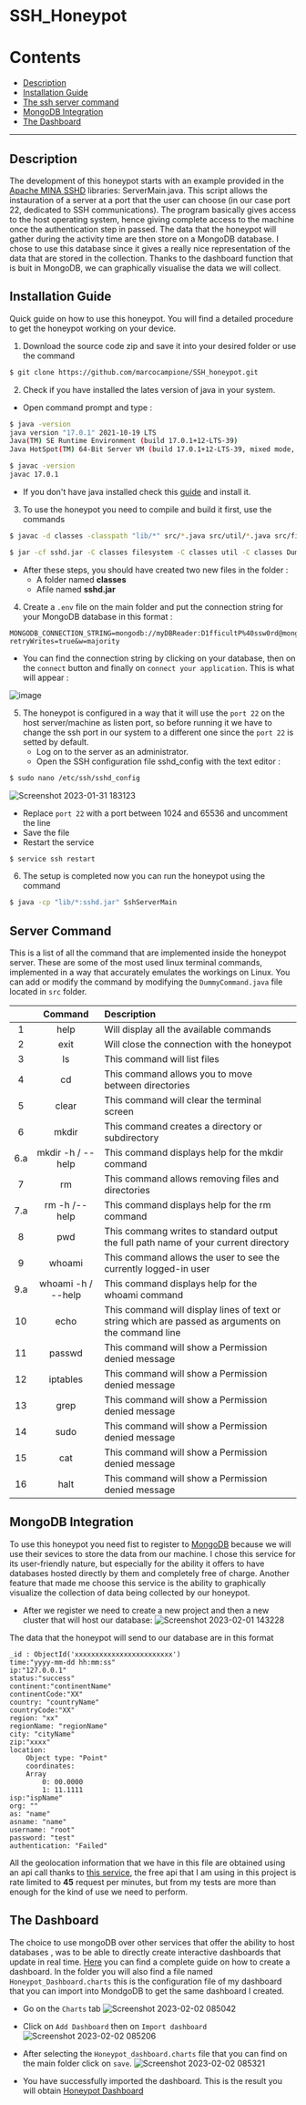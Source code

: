 # SSH_Honeypot

# Contents
 
- [Description](#description) 
- [Installation Guide](#Installation-Guide)
- [The ssh server command](#server-command)
- [MongoDB Integration](#MongoDB-integration) 
- [The Dashboard](#the-dashboard)

--- 

## Description
The development of this honeypot starts with an example provided in the [Apache MINA SSHD](https://github.com/apache/mina-sshdApaMINA) libraries: ServerMain.java. This script allows the instauration of a server at a port that the user can choose (in our case port 22, dedicated to SSH communications). The program basically gives access to the host operating system, hence giving complete access to the machine once the authentication step in passed. 
The data that the honeypot will gather during the activity time are then store on a MongoDB database. I chose to use this database since it gives a really nice representation of the data that are stored in the collection. Thanks to the dashboard function that is buit in MongoDB, we can graphically visualise the data we will collect.

## Installation Guide
Quick guide on how to use this honeypot.  You will find a detailed procedure to get the honeypot working on your device.

1. Download the source code zip and save it into your desired folder or use the command 
```bash 
$ git clone https://github.com/marcocampione/SSH_honeypot.git 
```

2. Check if you have installed the lates version of java in your system.
- Open command prompt and type : 
```bash
$ java -version
java version "17.0.1" 2021-10-19 LTS
Java(TM) SE Runtime Environment (build 17.0.1+12-LTS-39)
Java HotSpot(TM) 64-Bit Server VM (build 17.0.1+12-LTS-39, mixed mode, sharing)

$ javac -version
javac 17.0.1
```
- If you don't have java installed check this [guide](https://docs.oracle.com/en/java/javase/19/install/overview-jdk-installation.html#GUID-8677A77F-231A-40F7-98B9-1FD0B48C346A) and install it. 

3. To use the honeypot you need to compile and build it first, use the commands
```bash 
$ javac -d classes -classpath "lib/*" src/*.java src/util/*.java src/filesystem/*.java
```

```bash
$ jar -cf sshd.jar -C classes filesystem -C classes util -C classes DummyCommand.class -C classes SshServerMain.class
```

- After these steps, you should have created two new files in the folder :
	- A folder named **classes**
	- Afile named **sshd.jar**

4. Create a `.env` file on the main folder and put the connection string for your MongoDB database in this format :
```
MONGODB_CONNECTION_STRING=mongodb://myDBReader:D1fficultP%40ssw0rd@mongodb0.example.com/?retryWrites=true&w=majority
```
- You can find the connection string by clicking on your database, then on the `connect` button and finally on `connect your application`. This is what will appear : 

![image](https://user-images.githubusercontent.com/38539173/215849120-a6c65376-c47f-41b8-b1e8-629aeb20583d.png)

5. The honeypot is configured in a way that it will use the `port 22` on the host server/machine as listen port, so before running it we have to change the ssh port in our system to a different one since the `port 22` is setted by default. 
	-  Log on to the server as an administrator.
	-  Open the SSH configuration file sshd_config with the text editor :
```bash 
$ sudo nano /etc/ssh/sshd_config
```

![Screenshot 2023-01-31 183123](https://user-images.githubusercontent.com/38539173/215848779-206d4feb-3c7a-4de2-b364-f45f3dcd1b96.png)

- Replace `port 22` with a port between 1024 and 65536 and uncomment the line
- Save the file
- Restart the service
```bash 
$ service ssh restart
```

6. The setup is completed now you can run the honeypot using the command
```bash 
$ java -cp "lib/*:sshd.jar" SshServerMain
```

## Server Command
This is a list of all the command that are implemented inside the honeypot server. These are some of the most used linux terminal commands, implemented in a way that accurately emulates the workings on Linux. You can add or modify the command by modifying the `DummyCommand.java` file located in `src` folder. 

|     |      Command       | Description                                                                                         |
|:---:|:------------------:|:--------------------------------------------------------------------------------------------------- |
|  1  |        help        | Will display all the available commands                                                             |
|  2  |        exit        | Will close the connection with the honeypot                                                         |
|  3  |         ls         | This command will list files                                                                        |
|  4  |         cd         | This command allows you to move between directories                                                 |
|  5  |       clear        | This command will clear the terminal screen                                                         |
|  6  |       mkdir        | This command creates a directory or subdirectory                                                    |
| 6.a | mkdir -h / --help  | This command displays help for the mkdir command                                                    |
|  7  |         rm         | This command allows removing files and directories                                                  |
| 7.a |   rm -h /--help    | This command displays help for the rm command                                                       |
|  8  |        pwd         | This commang writes to standard output the full path name of your current directory                 |
|  9  |       whoami       | This command allows the user to see the currently logged-in user                                    |
| 9.a | whoami -h / --help | This command displays help for the whoami command                                                   |
| 10  |        echo        | This command will display lines of text or string which are passed as arguments on the command line |
| 11  |       passwd       | This command will show a Permission denied message                                                  |
| 12  |      iptables      | This command will show a Permission denied message                                                  |
| 13  |        grep        | This command will show a Permission denied message                                                  |
| 14  |        sudo        | This command will show a Permission denied message                                                  |
| 15  |        cat         | This command will show a Permission denied message                                                  |
| 16  |        halt        | This command will show a Permission denied message                                                  |

## MongoDB Integration
To use this honeypot you need fist to register to [MongoDB](https://www.mongodb.com/) because we will use their sevices to store the data from our machine. I chose this service for its user-friendly nature, but especially for the ability it offers to have databases hosted directly by them and completely free of charge. Another feature that made me choose this service is the ability to graphically visualize the collection of data being collected by our honeypot.

- After we register we need to create a new project and then a new cluster that will host our database: 
![Screenshot 2023-02-01 143228](https://user-images.githubusercontent.com/38539173/216057330-505405f2-2b14-4fcd-abbf-0495f43ecc6e.png)
 
The data that the honeypot will send to our database are in this format

```
_id : ObjectId('xxxxxxxxxxxxxxxxxxxxxxxx')
time:"yyyy-mm-dd hh:mm:ss"
ip:"127.0.0.1"
status:"success"
continent:"continentName"
continentCode:"XX"
country: "countryName"
countryCode:"XX"
region: "xx"
regionName: "regionName"
city: "cityName"
zip:"xxxx"
location: 
	Object type: "Point"
	coordinates:
	Array 
		0: 00.0000
		1: 11.1111
isp:"ispName"
org: ""
as: "name"
asname: "name"
username: "root"
password: "test"
authentication: "Failed"
```

All the geolocation information that we have in this file are obtained using an api call thanks to [this service](https://ip-api.com/), the free api that I am using in this project is rate limited to **45** request per minutes, but from my tests are more than enough for the kind of use we need to perform.

## The Dashboard

The choice to use mongoDB over other services that offer the ability to host databases , was to be able to directly create interactive dashboards that update in real time. [Here](https://www.mongodb.com/docs/charts/tutorial/movie-details/create-dashboard/) you can find a complete guide on how to create a dashboard. 
In the folder you will also find a file named `Honeypot_Dashboard.charts` this is the configuration file of my dashboard that you can import into MondgoDB to get the same dashboard I created. 

- Go on the `Charts` tab
![Screenshot 2023-02-02 085042](https://user-images.githubusercontent.com/38539173/216264366-6ec7780d-758a-4b08-b029-505c153eb77b.png)

- Click on `Add Dashboard` then on `Import dashboard`
![Screenshot 2023-02-02 085206](https://user-images.githubusercontent.com/38539173/216264370-ac676e7d-2357-40ec-a039-30e79e57db8b.png)

- After selecting the `Honeypot_dashboard.charts` file that you can find on the main folder click on `save`. 
![Screenshot 2023-02-02 085321](https://user-images.githubusercontent.com/38539173/216264371-799b1094-48dc-4c09-902a-510294298bd3.png)

- You have successfully imported the dashboard. 
This is the result you will obtain [Honeypot Dashboard](https://tinyurl.com/HoneypotDashboard) 
